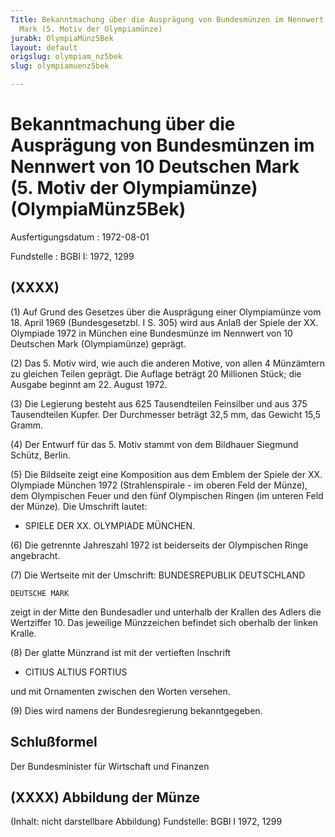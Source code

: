 ```yaml
---
Title: Bekanntmachung über die Ausprägung von Bundesmünzen im Nennwert von 10 Deutschen
  Mark (5. Motiv der Olympiamünze)
jurabk: OlympiaMünz5Bek
layout: default
origslug: olympiam_nz5bek
slug: olympiamuenz5bek

---
```


# Bekanntmachung über die Ausprägung von Bundesmünzen im Nennwert von 10 Deutschen Mark (5. Motiv der Olympiamünze) (OlympiaMünz5Bek)

Ausfertigungsdatum
:   1972-08-01

Fundstelle
:   BGBl I: 1972, 1299



## (XXXX)

(1) Auf Grund des Gesetzes über die Ausprägung einer Olympiamünze vom 18. April 1969 (Bundesgesetzbl. I S. 305) wird aus Anlaß der Spiele der XX. Olympiade 1972 in München eine Bundesmünze im Nennwert von 10 Deutschen Mark (Olympiamünze) geprägt.

(2) Das 5. Motiv wird, wie auch die anderen Motive, von allen 4 Münzämtern zu gleichen Teilen geprägt. Die Auflage beträgt 20 Millionen Stück; die Ausgabe beginnt am 22. August 1972.

(3) Die Legierung besteht aus 625 Tausendteilen Feinsilber und aus 375 Tausendteilen Kupfer. Der Durchmesser beträgt 32,5 mm, das Gewicht 15,5 Gramm.

(4) Der Entwurf für das 5. Motiv stammt von dem Bildhauer Siegmund Schütz, Berlin.

(5) Die Bildseite zeigt eine Komposition aus dem Emblem der Spiele der XX. Olympiade München 1972 (Strahlenspirale - im oberen Feld der Münze), dem Olympischen Feuer und den fünf Olympischen Ringen (im unteren Feld der Münze). Die Umschrift lautet:

*   SPIELE DER XX. OLYMPIADE MÜNCHEN.




(6) Die getrennte Jahreszahl 1972 ist beiderseits der Olympischen Ringe angebracht.


(7) Die Wertseite mit der Umschrift: BUNDESREPUBLIK DEUTSCHLAND

    DEUTSCHE MARK



zeigt in der Mitte den Bundesadler und unterhalb der Krallen des Adlers die Wertziffer 10. Das jeweilige Münzzeichen befindet sich oberhalb der linken Kralle.

(8) Der glatte Münzrand ist mit der vertieften Inschrift

*   CITIUS ALTIUS FORTIUS



und mit Ornamenten zwischen den Worten versehen.

(9) Dies wird namens der Bundesregierung bekanntgegeben.


## Schlußformel

Der Bundesminister für Wirtschaft und Finanzen


## (XXXX) Abbildung der Münze

(Inhalt: nicht darstellbare Abbildung)
Fundstelle: BGBl I 1972, 1299

